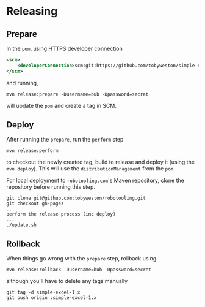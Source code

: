 # Releasing

## Prepare

In the `pom`, using HTTPS developer connection

``` xml
<scm>
    <developerConnection>scm:git:https://github.com/tobyweston/simple-excel.git</developerConnection>
</scm>
```

and running,

```
mvn release:prepare -Dusername=bub -Dpassword=secret
```

will update the `pom` and create a tag in SCM.


## Deploy

After running the `prepare`, run the `perform` step

```
mvn release:perform
```

to checkout the newly created tag, build to release and deploy it (using the `mvn deploy`). This will use the `distributionManagement` from the `pom`.

For local deployment to `robotooling.com`'s Maven repository, clone the repository before running this step.

```
git clone git@github.com:tobyweston/robotooling.git
git checkout gh-pages
...
perform the release process (inc deploy)
...
./update.sh
```


## Rollback

When things go wrong with the `prepare` step, rollback using

`mvn release:rollback -Dusername=bub -Dpassword=secret`

although you'll have to delete any tags manually

```
git tag -d simple-excel-1.x
git push origin :simple-excel-1.x
```
